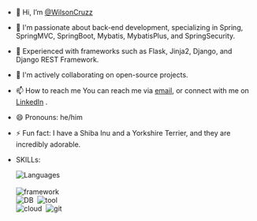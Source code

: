 - 👋 Hi, I’m [@WilsonCruzz](https://wilsoncruzz.github.io/resume/)
- 👀 I'm passionate about back-end development, specializing in Spring, SpringMVC, SpringBoot, Mybatis, MybatisPlus, and SpringSecurity.
- 🌱 Experienced with frameworks such as Flask, Jinja2, Django, and Django REST Framework.
- 💞️ I'm actively collaborating on open-source projects.
- 📫 How to reach me You can reach me via [email](mailto:chun-wei.wang@mygeorgian.ca), or connect with me on [LinkedIn](https://www.linkedin.com/in/chun-wei-wang-9ab9981a2) .
- 😄 Pronouns: he/him
- ⚡ Fun fact: I have a Shiba Inu and a Yorkshire Terrier, and they are incredibly adorable.
- SKILLs:
  
  <img src="https://skillicons.dev/icons?i=py,java,cs,go,nodejs,ts" alt="Languages">&nbsp;  
  <br>
  <img src="https://skillicons.dev/icons?i=flask,django,tensorflow,anaconda,spring,maven,dotnet,express,vue,react,redux" alt="framework">
  <br>
  <img src="https://skillicons.dev/icons?i=mysql,postgres,mongodb,redis" alt="DB">&nbsp;
  <img src="https://skillicons.dev/icons?i=linux,docker,k8s,postman,powershell" alt="tool">&nbsp;
  <br>
  <img src="https://skillicons.dev/icons?i=aws,azure,gcp" alt="cloud">&nbsp;
  <img src="https://skillicons.dev/icons?i=gitlab,vercel,firebase,netlify" alt="git">&nbsp;
